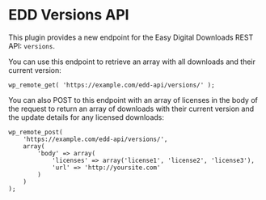 # EDD Versions API

This plugin provides a new endpoint for the Easy Digital Downloads REST API: `versions`.

You can use this endpoint to retrieve an array with all downloads and their current version: 

```
wp_remote_get( 'https://example.com/edd-api/versions/' );
```

You can also POST to this endpoint with an array of licenses in the body of the request to return an array of downloads with their current version and the update details for any licensed downloads: 

```
wp_remote_post( 
    'https://example.com/edd-api/versions/', 
    array( 
        'body' => array(
            'licenses' => array('license1', 'license2', 'license3'),
            'url' => 'http://yoursite.com'
        )
    ) 
);
```